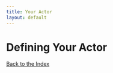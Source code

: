 ```yaml
---
title: Your Actor
layout: default
---
```


# Defining Your Actor


[Back to the Index](/index.md)


